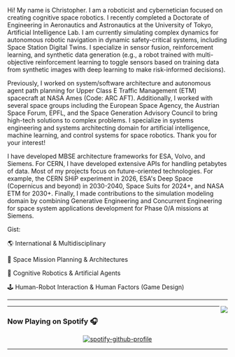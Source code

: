 Hi! My name is Christopher. I am a roboticist and cybernetician focused on creating cognitive space robotics. I recently completed a Doctorate of Engineering in Aeronautics and Astronautics at the University of Tokyo, Artificial Intelligence Lab. I am currently simulating complex dynamics for autonomous robotic navigation in dynamic safety-critical systems, including Space Station Digital Twins. I specialize in sensor fusion, reinforcement learning, and synthetic data generation (e.g., a robot trained with multi-objective reinforcement learning to toggle sensors based on training data from synthetic images with deep learning to make risk-informed decisions). 

Previously, I worked on system/software architecture and autonomous agent path planning for Upper Class E Traffic Management (ETM) spacecraft at NASA Ames (Code: ARC AFT). Additionally, I worked with several space groups including the European Space Agency, the Austrian Space Forum, EPFL, and the Space Generation Advisory Council to bring high-tech solutions to complex problems. I specialize in systems engineering and systems architecting domain for artificial intelligence, machine learning, and control systems for space robotics. Thank you for your interest!

I have developed MBSE architecture frameworks for ESA, Volvo, and Siemens. For CERN, I have developed extensive APIs for handling petabytes of data. Most of my projects focus on future-oriented technologies. For example, the CERN SHiP experiment in 2026, ESA's Deep Space (Copernicus and beyond) in 2030-2040, Space Suits for 2024+, and NASA ETM for 2030+. Finally, I made contributions to the simulation modeling domain by combining Generative Engineering and Concurrent Engineering for space system applications development for Phase 0/A missions at Siemens. 

Gist:

:earth_americas: International & Multidisciplinary 

:rocket: Space Mission Planning & Architectures

:robot: Cognitive Robotics & Artificial Agents

:joystick: Human-Robot Interaction & Human Factors (Game Design)

---

<a href="https://github.com/ohara124c41">
  <img align="right" src="https://github-readme-stats.vercel.app/api/top-langs/?username=ohara124c41&theme=tokyonight&hide_langs_below=10&langs_count=7&hide=rich%20text%20format,roff" />
</a>





---


### Now Playing on Spotify 🎧

<div align="center">

[![spotify-github-profile](https://spotify-github-profile.kittinanx.com/api/view?uid=1282252368&cover_image=true&theme=novatorem)](https://open.spotify.com/user/1282252368)
</div>

---

